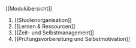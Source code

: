 [[Modulübersicht]]

1. [[Studienorganisation]]
2. [[Lernen & Ressourcen]]
3. [[Zeit- und Selbstmanagement]]
4. [[Prüfungsvorbereitung und Selbstmotivation]]
